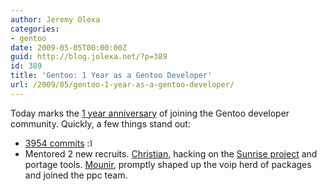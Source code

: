 ```yaml
---
author: Jeremy Olexa
categories:
- gentoo
date: 2009-05-05T00:00:00Z
guid: http://blog.jolexa.net/?p=389
id: 389
title: 'Gentoo: 1 Year as a Gentoo Developer'
url: /2009/05/gentoo-1-year-as-a-gentoo-developer/
---
```


Today marks the [1 year anniversary][1] of joining the Gentoo developer community. Quickly, a few things stand out:

<ul style="text-align: left;">
  <li>
    <a href="http://cia.vc/stats/author/darkside">3954 commits</a> <img src="http://blog.jolexa.net/wp-includes/images/smilies/simple-smile.png" alt=":)" class="wp-smiley" style="height: 1em; max-height: 1em;" />
  </li>
  <li>
    Mentored 2 new recruits. <a href="http://archives.gentoo.org/gentoo-project/msg_fb3b83daf950d5ca3d39598da776abc9.xml">Christian</a>, hacking on the <a href="http://www.gentoo.org/proj/en/sunrise/">Sunrise project</a> and portage tools. <a href="http://bugs.gentoo.org/260683">Mounir</a>, promptly shaped up the voip herd of packages and joined the ppc team.
  </li>
</ul>

 [1]: http://archives.gentoo.org/gentoo-project/msg_90c8271e1c69ce3e478bfcc057fb6fc9.xml
